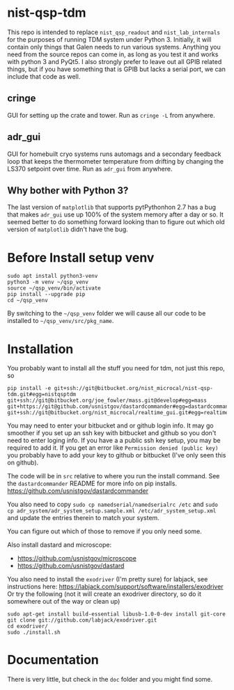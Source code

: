# nist-qsp-tdm
This repo is intended to replace `nist_qsp_readout` and `nist_lab_internals` for the purposes of running TDM system under Python 3. Initially, it will contain only things that Galen needs to run various systems. Anything you need from the source repos can come in, as long as you test it and works with python 3 and PyQt5. I also strongly prefer to leave out all GPIB related things, but if you have something that is GPIB but lacks a serial port, we can include that code as well.

## cringe
GUI for setting up the crate and tower. Run as `cringe -L` from anywhere.

## adr_gui 
GUI for homebuilt cryo systems runs automags and a secondary feedback loop that keeps the thermometer temperature from drifting by changing the LS370 setpoint over time. Run as `adr_gui` from anywhere.


## Why bother with Python 3?
The last version of `matplotlib` that supports pytPythonhon 2.7 has a bug that makes `adr_gui` use up 100% of the system memory after a day or so. It seemed better to do something forward looking than to figure out which old version of `matplotlib` didn't have the bug.


# Before Install setup venv
```
sudo apt install python3-venv
python3 -m venv ~/qsp_venv
source ~/qsp_venv/bin/activate
pip install --upgrade pip
cd ~/qsp_venv
```

By switching to the `~/qsp_venv` folder we will cause all our code to be installed to `~/qsp_venv/src/pkg_name`.

# Installation
You probably want to install all the stuff you need for tdm, not just this repo, so
```  
pip install -e git+ssh://git@bitbucket.org/nist_microcal/nist-qsp-tdm.git#egg=nistqsptdm git+ssh://git@bitbucket.org/joe_fowler/mass.git@develop#egg=mass git+https://git@github.com/usnistgov/dastardcommander#egg=dastardcommander git+ssh://git@bitbucket.org/nist_microcal/realtime_gui.git#egg=realtime_gui
```
You may need to enter your bitbucket and or github login info. It may go smoother if you set up an ssh key with bitbucket and github so you don't need to enter loging info. If you have a a public ssh key setup, you may be required to add it. If you get an error like `Permission denied (public key)` you probably have to add your key to github or bitbucket (I've only seen this on github).

The code will be in `src` relative to where you run the install command. See the `dastardcommander` README for more info on pip installs. https://github.com/usnistgov/dastardcommander


You also need to copy `sudo cp namedserial/namedserialrc /etc` and `sudo cp adr_system/adr_system_setup.sample.xml /etc/adr_system_setup.xml` and update the entries therein to match your system.

You can figure out which of those to remove if you only need some.

Also install dastard and microscope:
  * https://github.com/usnistgov/microscope
  * https://github.com/usnistgov/dastard

You also need to install the `exodriver` (I'm pretty sure) for labjack, see instructions here: https://labjack.com/support/software/installers/exodriver
Or try the following (not it will create an exodriver directory, so do it somewhere out of the way or clean up)
```
sudo apt-get install build-essential libusb-1.0-0-dev install git-core
git clone git://github.com/labjack/exodriver.git
cd exodriver/
sudo ./install.sh
```

# Documentation
There is very little, but check in the `doc` folder and you might find some.

